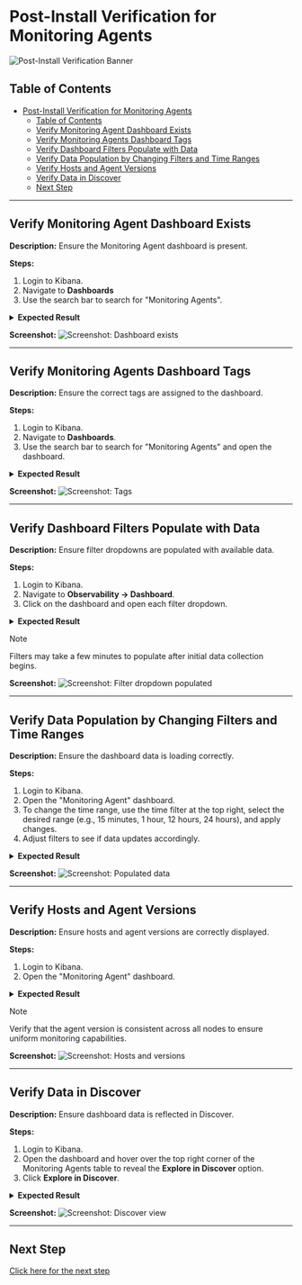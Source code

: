 # Post-Install Verification for Monitoring Agents
![Post-Install Verification Banner](../../../resources/post-install-verification-images/Post-installation-verification.svg)

## Table of Contents

- [Post-Install Verification for Monitoring Agents](#post-install-verification-for-monitoring-agents)
  - [Table of Contents](#table-of-contents)
  - [Verify Monitoring Agent Dashboard Exists](#verify-monitoring-agent-dashboard-exists)
  - [Verify Monitoring Agents Dashboard Tags](#verify-monitoring-agents-dashboard-tags)
  - [Verify Dashboard Filters Populate with Data](#verify-dashboard-filters-populate-with-data)
  - [Verify Data Population by Changing Filters and Time Ranges](#verify-data-population-by-changing-filters-and-time-ranges)
  - [Verify Hosts and Agent Versions](#verify-hosts-and-agent-versions)
  - [Verify Data in Discover](#verify-data-in-discover)
  - [Next Step](#next-step)

---

## Verify Monitoring Agent Dashboard Exists

**Description:**
Ensure the Monitoring Agent dashboard is present.

**Steps:**
1. Login to Kibana.
2. Navigate to **Dashboards** 
3. Use the search bar to search for "Monitoring Agents".

<details>
<summary><strong>Expected Result</strong></summary>

* "Monitoring Agent" is listed.
</details>

**Screenshot:**
![Screenshot: Dashboard exists](../../../resources/post-install-verification-images/monitoring-agents/dashboard-exists.png)

---

## Verify Monitoring Agents Dashboard Tags

**Description:**
Ensure the correct tags are assigned to the dashboard.

**Steps:**
1. Login to Kibana.
2. Navigate to **Dashboards**.
3. Use the search bar to search for "Monitoring Agents" and open the dashboard.

<details>
<summary><strong>Expected Result</strong></summary>

* Tags:
  * `Relativity Environment Watch`
  * `FeatureDomain: Monitoring`
</details>

**Screenshot:**
![Screenshot: Tags](../../../resources/post-install-verification-images/monitoring-agents/dashboard-tags.png)

---

## Verify Dashboard Filters Populate with Data

**Description:**
Ensure filter dropdowns are populated with available data.

**Steps:**
1. Login to Kibana.
2. Navigate to **Observability → Dashboard**.
3. Click on the dashboard and open each filter dropdown.

<details>
<summary><strong>Expected Result</strong></summary>

* Filter dropdowns show available values.
</details>

> [!NOTE]
> Filters may take a few minutes to populate after initial data collection begins.

**Screenshot:**
![Screenshot: Filter dropdown populated](../../../resources/post-install-verification-images/monitoring-agents/filter-dropdown-populated.png)

---

## Verify Data Population by Changing Filters and Time Ranges

**Description:**
Ensure the dashboard data is loading correctly.

**Steps:**
1. Login to Kibana.
2. Open the "Monitoring Agent" dashboard.
3. To change the time range, use the time filter at the top right, select the desired range (e.g., 15 minutes, 1 hour, 12 hours, 24 hours), and apply changes.
4. Adjust filters to see if data updates accordingly.

<details>
<summary><strong>Expected Result</strong></summary>

* All panels are populated with data.
</details>

**Screenshot:**
![Screenshot: Populated data](../../../resources/post-install-verification-images/monitoring-agents/data-populated.png)

---

## Verify Hosts and Agent Versions

**Description:**
Ensure hosts and agent versions are correctly displayed.

**Steps:**
1. Login to Kibana.
2. Open the "Monitoring Agent" dashboard.

<details>
<summary><strong>Expected Result</strong></summary>

* Host column lists multiple hosts.
* Agent Version is the same for all hosts.
* Last Modified Date column shows timestamp to verify installation time.
</details>

> [!NOTE]
> Verify that the agent version is consistent across all nodes to ensure uniform monitoring capabilities.

**Screenshot:**
![Screenshot: Hosts and versions](../../../resources/post-install-verification-images/monitoring-agents/hosts-agent-versions.png)

---

## Verify Data in Discover

**Description:**
Ensure dashboard data is reflected in Discover.

**Steps:**
1. Login to Kibana.
2. Open the dashboard and hover over the top right corner of the Monitoring Agents table to reveal the **Explore in Discover** option.
3. Click **Explore in Discover**.

<details>
<summary><strong>Expected Result</strong></summary>

* Data is visible in Discover.
</details>

**Screenshot:**
![Screenshot: Discover view](../../../resources/post-install-verification-images/monitoring-agents/discover-view.png)

---

## Next Step

[Click here for the next step](alert-overview.md)